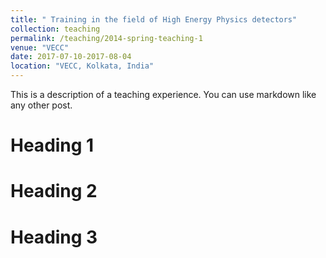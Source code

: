 ```yaml
---
title: " Training in the field of High Energy Physics detectors"
collection: teaching
permalink: /teaching/2014-spring-teaching-1
venue: "VECC"
date: 2017-07-10-2017-08-04 
location: "VECC, Kolkata, India"
---
```


This is a description of a teaching experience. You can use markdown like any other post.

Heading 1
======

Heading 2
======

Heading 3
======
